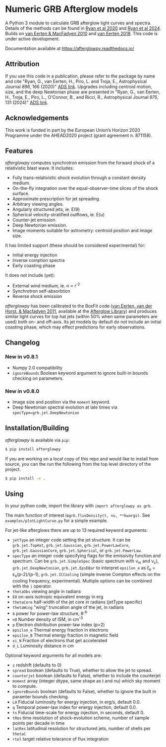 # Numeric GRB Afterglow models

A Python 3 module to calculate GRB afterglow light curves and spectra. Details of the methods can be found in [Ryan et al 2020](https://ui.adsabs.harvard.edu/abs/2020ApJ...896..166R/abstract) and [Ryan et al 2024](https://ui.adsabs.harvard.edu/abs/2024ApJ...975..131R/abstract).  Builds on [van Eerten & MacFadyen 2010](https://arxiv.org/abs/1006.5125) and [van Eerten 2018](https://arxiv.org/abs/1801.01848).  This code is under active development.

Documentation available at <https://afterglowpy.readthedocs.io/>

## Attribution

If you use this code in a publication, please refer to the package by name and cite "Ryan, G., van Eerten, H., Piro, L. and Troja, E., Astrophysical Journal *896*, 166 (2020)" [ADS link](https://ui.adsabs.harvard.edu/abs/2020ApJ...896..166R/abstract).  Upgrades including centroid motion, size, and the deep Newtonian phase are presented in "Ryan, G., van Eerten, H., Troja, E., Piro, L., O'Connor, B., and Ricci, R., Astrophysical Journal *975*, 131 (2024)" [ADS link](https://ui.adsabs.harvard.edu/abs/2024ApJ...975..131R/abstract).

## Acknowledgements

This work is funded in part by the European Union’s Horizon 2020 Programme under the AHEAD2020 project (grant agreement n. 871158).

## Features

_afterglowpy_ computes synchrotron emission from the forward shock of a relativistic blast wave.  It includes:
- Fully trans-relativistic shock evolution through a constant density medium.
- On-the-fly integration over the equal-observer-time slices of the shock surface.
- Approximate prescription for jet spreading.
- Arbitrary viewing angles.
- Angularly structured jets, ie. E(&theta;)
- Spherical velocity-stratified outflows, ie. E(u)
- Counter-jet emission.
- Deep Newtonian emission.
- Image moments suitable for astrometry: centroid position and image size.

It has limited support (these should be considered experimental) for:
- Initial energy injection
- Inverse comption spectra
- Early coasting phase

It does not include (yet):
- External wind medium, ie. n &prop; r<sup>-2</sup>
- Synchrotron self-absorbtion
- Reverse shock emission

_afterglowpy_ has been calibrated to the BoxFit code ([van Eerten, van der Horst, & Macfadyen 2011](https://arxiv.org/abs/1110.5089), available at the [Afterglow Library](https://cosmo.nyu.edu/afterglowlibrary/boxfit2011.html)) and produces similar light curves for top hat jets (within 50% when same parameters are used) both on- and off-axis.  Its jet models by default do not include an initial coasting phase, which may effect predictions for early observations.

## Changelog

### New in v0.8.1
- Numpy 2.0 compatibility
- `ignoreBounds` Boolean keyword argument to ignore built-in bounds checking on parameters.

### New in v0.8.0
- Image size and position via the `moment` keyword.
- Deep Newtonian spectral evolution at late times via `specType=grb.jet.DeepNewtonian`

## Installation/Building

_afterglowpy_ is available via `pip`:
```bash
$ pip install afterglowpy
```

If you are working on a local copy of this repo and would like to install from source, you can the run the following from the top level directory of the project.
```bash
$ pip install -e .
```

## Using

In your python code, import the library with `import afterglowpy as grb`.  

The main function of interest is`grb.fluxDensity(t, nu, **kwargs)`.  See `examples/plotLightCurve.py` for a simple example.

For jet-like afterglows there are up to 13 required keyword arguments:

- `jetType` an integer code setting the jet structure. It can be `grb.jet.TopHat`, `grb.jet.Gaussian`, `grb.jet.PowerLawCore`, `grb.jet.GaussianCore`, `grb.jet.Spherical`, or `grb.jet.PowerLaw`.  
- `specType` an integer code specifying flags for the emissivity function and spectrum. Can be `grb.jet.SimpleSpec` (basic spectrum with &nu;<sub>m</sub> and &nu;<sub>c</sub>), `grb.jet.DeepNewtonian`, `grb.jet.EpsEBar` to interpret `epsilon_e` as &epsilon;&#773;<sub>e</sub> = &epsilon;<sub>e</sub>(p-2)/(p-1), `grb.jet.ICCooling` (simple inverse Compton effects on the cooling frequency, experimental). Multiple options can be combined with the `|` operator.
- `thetaObs` viewing angle in radians
- `E0` on-axis isotropic equivalent energy in erg
- `thetaCore` half-width of the jet core in radians (jetType specific)
- `thetaWing` "wing" truncation angle of the jet, in radians
- `b` power for power-law structure, &theta;<sup>-b</sup>
- `n0` Number density of ISM, in cm<sup>-3</sup>
- `p` Electron distribution power-law index (p>2)
- `epsilon_e` Thermal energy fraction in electrons
- `epsilon_B` Thermal energy fraction in magnetic field
- `xi_N` Fraction of electrons that get accelerated
- `d_L` Luminosity distance in cm

Optional keyword arguments for all models are:
- `z` redshift (defaults to 0)
- `spread` boolean (defaults to True), whether to allow the jet to spread.
- `counterjet` boolean (defaults to False), whether to include the counterjet
- `moment` array (integer dtype, same shape as t and nu) which sky moment to compute.
- `ignoreBounds` boolean (defaults to False), whether to ignore the built in paramter bounds checking.
- `L0` Fiducial luminosity for energy injection, in erg/s, default 0.0.
- `q` Temporal power-law index for energy injection, default 0.0.
- `ts` Fiducial time-scale for energy injection, in seconds, default 0.
- `tRes` time resolution of shock-evolution scheme, number of sample points per decade in time
- `latRes` latitudinal resolution for structured jets, number of shells per `thetaC`
- `rtol` target relative tolerance of flux integration



